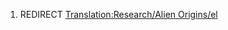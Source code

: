 1.  REDIRECT [Translation:Research/Alien
    Origins/el](Translation:Research/Alien_Origins/el "wikilink")